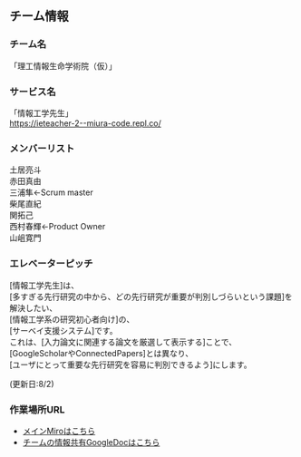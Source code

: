 ## チーム情報
### チーム名
「理工情報生命学術院（仮）」  
### サービス名
「情報工学先生」  
https://ieteacher-2--miura-code.repl.co/  
### メンバーリスト  
土居亮斗  
赤田真由  
三浦隼←Scrum master  
柴尾直紀  
関拓己  
西村春輝←Product Owner  
山岨寛門  

### エレベーターピッチ
[情報工学先生]は、  
[多すぎる先行研究の中から、どの先行研究が重要が判別しづらいという課題]を解決したい、  
[情報工学系の研究初心者向け]の、  
[サーベイ支援システム]です。  
これは、[入力論文に関連する論文を厳選して表示する]ことで、  
[GoogleScholarやConnectedPapers]とは異なり、  
[ユーザにとって重要な先行研究を容易に判別できるよう]にします。  

(更新日:8/2)
### 作業場所URL
- [メインMiroはこちら](https://miro.com/app/board/uXjVM4W_zM4=/)
- [チームの情報共有GoogleDocはこちら](https://drive.google.com/drive/folders/12qwP0sQS7g64rPYkWEqf_Gr8yu3Gmzsc?usp=sharing)

